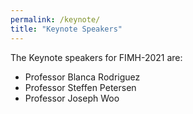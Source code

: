 ```yaml
---
permalink: /keynote/
title: "Keynote Speakers"
---
```


The Keynote speakers for FIMH-2021 are:
* Professor Blanca Rodriguez
* Professor Steffen Petersen
* Professor Joseph Woo


